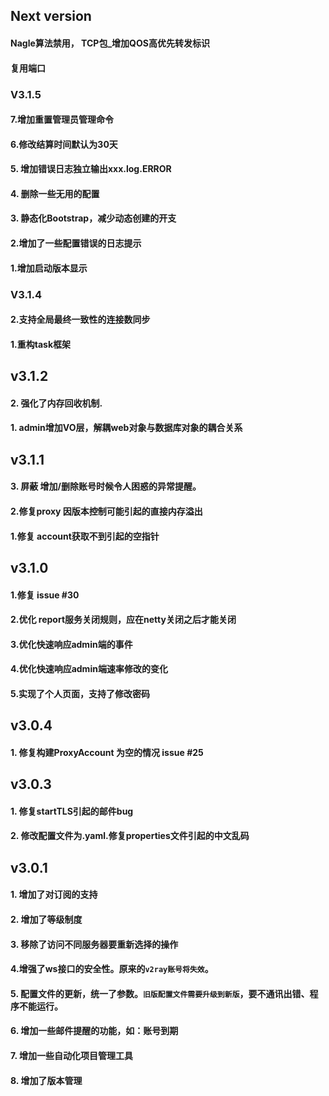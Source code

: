 ## Next version
#### Nagle算法禁用， TCP包_增加QOS高优先转发标识
#### 复用端口
### V3.1.5
#### 7.增加重置管理员管理命令
#### 6.修改结算时间默认为30天
#### 5. 增加错误日志独立输出xxx.log.ERROR
#### 4. 删除一些无用的配置
#### 3. 静态化Bootstrap，减少动态创建的开支
#### 2.增加了一些配置错误的日志提示
#### 1.增加启动版本显示
### V3.1.4
#### 2.支持全局最终一致性的连接数同步
#### 1.重构task框架
## v3.1.2
#### 2. 强化了内存回收机制.
#### 1. admin增加VO层，解耦web对象与数据库对象的耦合关系
## v3.1.1
#### 3.	屏蔽 增加/删除账号时候令人困惑的异常提醒。
#### 2.修复proxy 因版本控制可能引起的直接内存溢出
#### 1.修复 account获取不到引起的空指针
## v3.1.0

#### 1.修复 issue #30
#### 2.优化 report服务关闭规则，应在netty关闭之后才能关闭
#### 3.优化快速响应admin端的事件
#### 4.优化快速响应admin端速率修改的变化
#### 5.实现了个人页面，支持了修改密码

## v3.0.4

#### 1. 修复构建ProxyAccount 为空的情况 issue #25


## v3.0.3

#### 1. 修复startTLS引起的邮件bug

#### 2. 修改配置文件为.yaml.修复properties文件引起的中文乱码

## v3.0.1

#### 1. 增加了对订阅的支持

#### 2. 增加了等级制度

#### 3. 移除了访问不同服务器要重新选择的操作

#### 4.增强了ws接口的安全性。原来的`v2ray账号将失效`。

#### 5. 配置文件的更新，统一了参数。`旧版配置文件需要升级到新版`，要不通讯出错、程序不能运行。

#### 6. 增加一些邮件提醒的功能，如：账号到期

#### 7. 增加一些自动化项目管理工具

#### 8. 增加了版本管理

